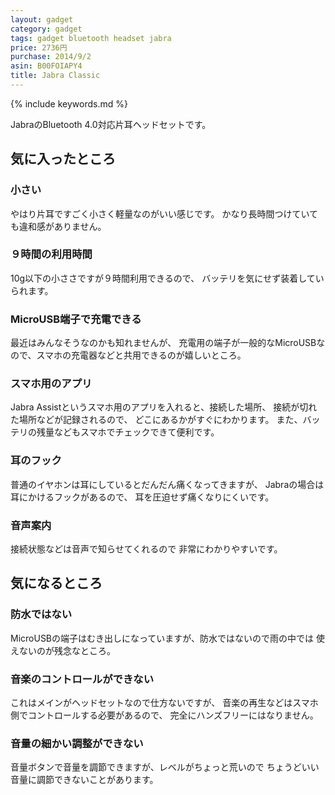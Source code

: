 ```yaml
---
layout: gadget
category: gadget
tags: gadget bluetooth headset jabra
price: 2736円
purchase: 2014/9/2
asin: B00FOIAPY4
title: Jabra Classic
---
```

{% include keywords.md %}

JabraのBluetooth 4.0対応片耳ヘッドセットです。

## 気に入ったところ

### 小さい

やはり片耳ですごく小さく軽量なのがいい感じです。
かなり長時間つけていても違和感がありません。

### ９時間の利用時間

10g以下の小ささですが９時間利用できるので、
バッテリを気にせず装着していられます。

### MicroUSB端子で充電できる

最近はみんなそうなのかも知れませんが、
充電用の端子が一般的なMicroUSBなので、スマホの充電器などと共用できるのが嬉しいところ。

### スマホ用のアプリ

Jabra Assistというスマホ用のアプリを入れると、接続した場所、
接続が切れた場所などが記録されるので、
どこにあるかがすぐにわかります。
また、バッテリの残量などもスマホでチェックできて便利です。

### 耳のフック

普通のイヤホンは耳にしているとだんだん痛くなってきますが、
Jabraの場合は耳にかけるフックがあるので、
耳を圧迫せず痛くなりにくいです。

### 音声案内

接続状態などは音声で知らせてくれるので
非常にわかりやすいです。

## 気になるところ

### 防水ではない

MicroUSBの端子はむき出しになっていますが、防水ではないので雨の中では
使えないのが残念なところ。

### 音楽のコントロールができない

これはメインがヘッドセットなので仕方ないですが、
音楽の再生などはスマホ側でコントロールする必要があるので、
完全にハンズフリーにはなりません。

### 音量の細かい調整ができない

音量ボタンで音量を調節できますが、レベルがちょっと荒いので
ちょうどいい音量に調節できないことがあります。
